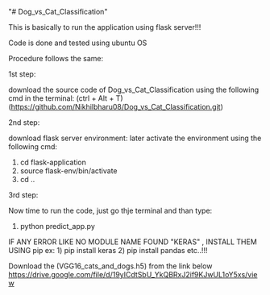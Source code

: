 "# Dog_vs_Cat_Classification" 

This is basically to run the application using flask server!!!

Code is done and tested using ubuntu OS 

Procedure follows the same:

1st step:

download the source code of Dog_vs_Cat_Classification using the following cmd in the terminal: (ctrl + Alt + T)
(https://github.com/Nikhilbharu08/Dog_vs_Cat_Classification.git)

2nd step:

download flask server environment:
 later activate the environment using the following cmd:
 1) cd flask-application
 2) source flask-env/bin/activate
 3) cd ..
 
3rd step:

 Now time to run the code, just go thje terminal and than type:
 1) python predict_app.py
 
 IF ANY ERROR LIKE NO MODULE NAME FOUND "KERAS" , INSTALL THEM USING pip
 ex: 1) pip install keras
     2) pip install pandas
     etc..!!!
 

Download the (VGG16_cats_and_dogs.h5) from  the link below
https://drive.google.com/file/d/19yICdtSbU_YkQBRxJ2if9KJwUL1oY5xs/view

